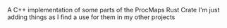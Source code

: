 A C++ implementation of some parts of the ProcMaps Rust Crate
I'm just adding things as I find a use for them in my other projects